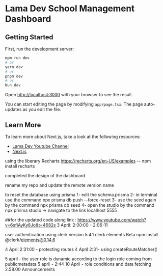 # Lama Dev School Management Dashboard

## Getting Started

First, run the development server:

```bash
npm run dev
# or
yarn dev
# or
pnpm dev
# or
bun dev
```

Open [http://localhost:3000](http://localhost:3000) with your browser to see the result.

You can start editing the page by modifying `app/page.tsx`. The page auto-updates as you edit the file.

## Learn More

To learn more about Next.js, take a look at the following resources:

- [Lama Dev Youtube Channel](https://youtube.com/lamadev) 
- [Next.js](https://nextjs.org/learn)

using the liberary Recharts 
https://recharts.org/en-US/examples  -- npm install recharts

completed the design of the dashboard

rename my repo and update the remote version name

to reset the database using prisma
1- edit the schema.prisma
2- in terminal use the command npx prisma db push --force-reset
3- use the seed again by the command npx prisma db seed
4- open the studio by the command npx prisma studio -> navigate to the link localhost 5555

##for the updated code along 
link : https://www.youtube.com/watch?v=6sfiAyKy8Jo&t=4682s
3 April: 2:00:00 - 2:06-11

user authentication using clerk
version 5.4.1
clerk elements Beta
npm install @clerk/elements@0.14.6

4 April 2:31:00 - protecting routes
4 April 2:31- using createRouteMatcher()

5 april - the user role is dynamic according to the login role coming from publicmetadata
5 april - 2:44
10 April - role conditions and data fetching 2.58.00 Announcements